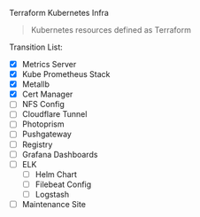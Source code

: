 Terraform Kubernetes Infra

> Kubernetes resources defined as Terraform

Transition List:
- [x] Metrics Server
- [x] Kube Prometheus Stack
- [x] Metallb
- [x] Cert Manager
- [ ] NFS Config
- [ ] Cloudflare Tunnel
- [ ] Photoprism
- [ ] Pushgateway
- [ ] Registry
- [ ] Grafana Dashboards
- [ ] ELK
  - [ ] Helm Chart
  - [ ] Filebeat Config
  - [ ] Logstash
- [ ] Maintenance Site
